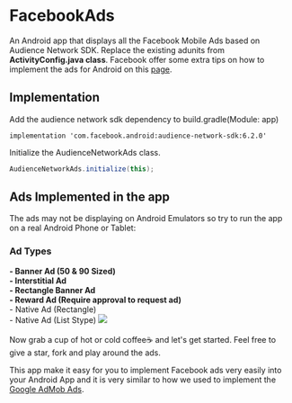 # FacebookAds
An Android app that displays all the Facebook Mobile Ads based on Audience Network SDK. Replace the existing adunits from <b>ActivityConfig.java class</b>. Facebook offer some extra tips on how to implement the ads for Android on this [page](https://developers.facebook.com/docs/audience-network/sdk-integration-tips-on-android/).

## Implementation
Add the audience network sdk dependency to build.gradle(Module: app)
```
implementation 'com.facebook.android:audience-network-sdk:6.2.0'
```


Initialize the AudienceNetworkAds class.
```groovy
AudienceNetworkAds.initialize(this);
```
        

## Ads Implemented in the app
The ads may not be displaying on Android Emulators so try to run the app on a real Android Phone or Tablet:
<h3>Ad Types</h3>
<b>- Banner Ad (50 & 90 Sized)
<br>- Interstitial Ad
<br>- Rectangle Banner Ad
<br>- Reward Ad (Require approval to request ad)</b>
<br>- Native Ad (Rectangle)</b>
<br>- Native Ad (List Stype)</b>
<img src="/screenshots/fb_ads_repo_promo.webp">

<br>
<br>
Now grab a cup of hot or cold coffee☕ and let's get started. Feel free to give a star, fork and play around the ads.

This app make it easy for you to implement Facebook ads very easily into your Android App and it is very similar to how we used to  implement the [Google AdMob Ads](https://developers.google.com/admob/android/quick-start/ "Yoo my boi click to open this page").
